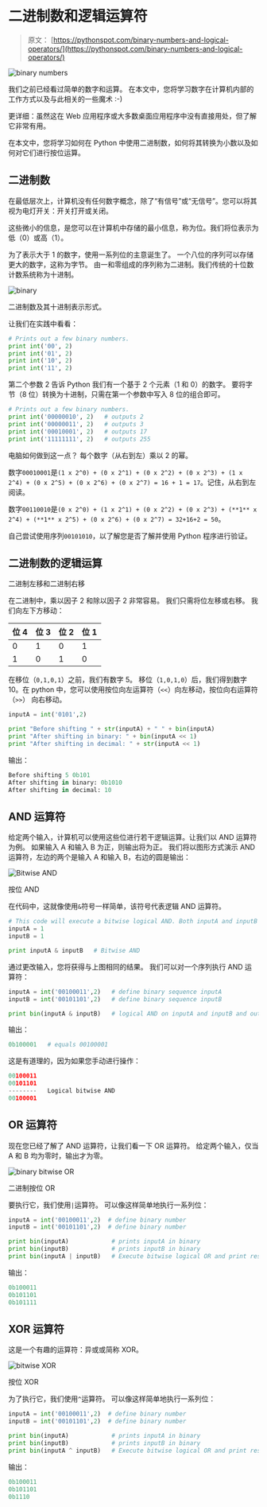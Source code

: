 # 二进制数和逻辑运算符

> 原文： [https://pythonspot.com/binary-numbers-and-logical-operators/](https://pythonspot.com/binary-numbers-and-logical-operators/)

![binary numbers ](img/74c0efc42f7bf310489f953f2b5cbd0e.jpg)

我们之前已经看过简单的数字和运算。 在本文中，您将学习数字在计算机内部的工作方式以及与此相关的一些魔术 :-)

更详细：虽然这在 Web 应用程序或大多数桌面应用程序中没有直接用处，但了解它非常有用。

在本文中，您将学习如何在 Python 中使用二进制数，如何将其转换为小数以及如何对它们进行按位运算。

## 二进制数

在最低层次上，计算机没有任何数字概念，除了“有信号”或“无信号”。您可以将其视为电灯开关：开关打开或关闭。

这些微小的信息，是您可以在计算机中存储的最小信息，称为位。我们将位表示为低（0）或高（1）。

为了表示大于 1 的数字，使用一系列位的主意诞生了。 一个八位的序列可以存储更大的数字，这称为字节。 由一和零组成的序列称为二进制。我们传统的十位数计数系统称为十进制。

![binary](img/74c0efc42f7bf310489f953f2b5cbd0e.jpg)

二进制数及其十进制表示形式。

让我们在实践中看看：

```py
# Prints out a few binary numbers.
print int('00', 2)
print int('01', 2)
print int('10', 2)
print int('11', 2)

```

第二个参数 2 告诉 Python 我们有一个基于 2 个元素（1 和 0）的数字。 要将字节（8 位）转换为十进制，只需在第一个参数中写入 8 位的组合即可。

```py
# Prints out a few binary numbers.
print int('00000010', 2)   # outputs 2
print int('00000011', 2)   # outputs 3
print int('00010001', 2)   # outputs 17
print int('11111111', 2)   # outputs 255

```

电脑如何做到这一点？ 每个数字（从右到左）乘以 2 的幂。

数字`00010001`是`(1 x 2^0) + (0 x 2^1) + (0 x 2^2) + (0 x 2^3) + (1 x 2^4) + (0 x 2^5) + (0 x 2^6) + (0 x 2^7) = 16 + 1 = 17`。记住，从右到左阅读。

数字`00110010`是`(0 x 2^0) + (1 x 2^1) + (0 x 2^2) + (0 x 2^3) + (**1** x 2^4) + (**1** x 2^5) + (0 x 2^6) + (0 x 2^7) = 32+16+2 = 50`。

自己尝试使用序列`00101010`，以了解您是否了解并使用 Python 程序进行验证。

## 二进制数的逻辑运算

二进制左移和二进制右移

在二进制中，乘以因子 2 和除以因子 2 非常容易。 我们只需将位左移或右移。 我们向左下方移动：

| 位 4 | 位 3 | 位 2 | 位 1 |
| --- | --- | --- | --- |
| 0 | 1 | 0 | 1 |
| 1 | 0 | 1 | 0 |

在移位（`0,1,0,1`）之前，我们有数字 5。 移位（`1,0,1,0`）后，我们得到数字 10。在 python 中，您可以使用按位向左运算符（`<<`）向左移动，按位向右运算符（`>>`） 向右移动。

```py
inputA = int('0101',2)

print "Before shifting " + str(inputA) + " " + bin(inputA)
print "After shifting in binary: " + bin(inputA << 1)
print "After shifting in decimal: " + str(inputA << 1)

```

输出：

```py
Before shifting 5 0b101
After shifting in binary: 0b1010
After shifting in decimal: 10

```

## AND 运算符

给定两个输入，计算机可以使用这些位进行若干逻辑运算。让我们以 AND 运算符为例。 如果输入 A 和输入 B 为正，则输出将为正。 我们将以图形方式演示 AND 运算符，左边的两个是输入 A 和输入 B，右边的圆是输出：

![Bitwise AND](img/a783141f02a6302a2f1e80908156dc5d.jpg)

按位 AND

在代码中，这就像使用`&`符号一样简单，该符号代表逻辑 AND 运算符。

```py
# This code will execute a bitwise logical AND. Both inputA and inputB are bits.
inputA = 1
inputB = 1

print inputA & inputB   # Bitwise AND

```

通过更改输入，您将获得与上图相同的结果。 我们可以对一个序列执行 AND 运算符：

```py
inputA = int('00100011',2)   # define binary sequence inputA
inputB = int('00101101',2)   # define binary sequence inputB

print bin(inputA & inputB)   # logical AND on inputA and inputB and output in binary

```

输出：

```py
0b100001   # equals 00100001

```

这是有道理的，因为如果您手动进行操作：

```py
00100011
00101101
--------   Logical bitwise AND
00100001

```

## OR 运算符

现在您已经了解了 AND 运算符，让我们看一下 OR 运算符。 给定两个输入，仅当 A 和 B 均为零时，输出才为零。

![binary bitwise OR](img/b726bf5bcea4b7fc5dd8a2908ec4d963.jpg)

二进制按位 OR

要执行它，我们使用`|`运算符。 可以像这样简单地执行一系列位：

```py
inputA = int('00100011',2)  # define binary number
inputB = int('00101101',2)  # define binary number

print bin(inputA)            # prints inputA in binary
print bin(inputB)            # prints inputB in binary
print bin(inputA | inputB)   # Execute bitwise logical OR and print result in binary

```

输出：

```py
0b100011
0b101101
0b101111

```

## XOR 运算符

这是一个有趣的运算符：异或或简称 XOR。

![bitwise XOR](img/461628f4ea72f485b16a902f65db838a.jpg)

按位 XOR

为了执行它，我们使用`^`运算符。 可以像这样简单地执行一系列位：

```py
inputA = int('00100011',2)  # define binary number
inputB = int('00101101',2)  # define binary number

print bin(inputA)            # prints inputA in binary
print bin(inputB)            # prints inputB in binary
print bin(inputA ^ inputB)   # Execute bitwise logical OR and print result in binary

```

输出：

```py
0b100011
0b101101
0b1110

```